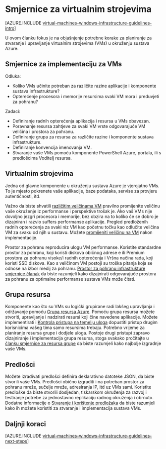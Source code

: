 <properties
    pageTitle="Smjernice za virtualnim strojevima sa sustavom Windows | Microsoft Azure"
    description="Dodatne informacije o ključa dizajna i implementaciju smjernice za implementaciju virtualnim strojevima sa sustavom windows u Azure"
    documentationCenter=""
    services="virtual-machines-windows"
    authors="iainfoulds"
    manager="timlt"
    editor=""
    tags="azure-resource-manager"/>

<tags
    ms.service="virtual-machines-windows"
    ms.workload="infrastructure-services"
    ms.tgt_pltfrm="vm-windows"
    ms.devlang="na"
    ms.topic="article"
    ms.date="09/08/2016"
    ms.author="iainfou"/>

# <a name="virtual-machines-guidelines"></a>Smjernice za virtualnim strojevima

[AZURE.INCLUDE [virtual-machines-windows-infrastructure-guidelines-intro](../../includes/virtual-machines-windows-infrastructure-guidelines-intro.md)] 

U ovom članku fokus je na objašnjenje potrebne korake za planiranje za stvaranje i upravljanje virtualnim strojevima (VMs) u okruženju sustava Azure.

## <a name="implementation-guidelines-for-vms"></a>Smjernice za implementaciju za VMs
Odluka:

- Koliko VMs učinite potreban za različite razine aplikacije i komponente sustava infrastrukture?
- Opterećenje procesora i memorije resursima svaki VM mora i preduvjeti za pohranu?

Zadaci:

- Definiranje radnih opterećenja aplikacija i resursa u VMs obavezan.
- Poravnanje resursa zahtjeve za svaki VM vrste odgovarajuće VM veličina i prostora za pohranu.
- Definiranje grupa za resursa za različite razine i komponente sustava infrastrukture.
- Definiranje konvencija imenovanja VM.
- Stvaranje vaše VMs pomoću komponente PowerShell Azure, portala, ili s predlošcima Voditelj resursa.

## <a name="virtual-machines"></a>Virtualnim strojevima

Jedna od glavne komponente u okruženju sustava Azure je vjerojatno VMs. To je mjesto pokrenete vaše aplikacije, baze podataka, servise za provjeru autentičnosti, itd.

Važno da biste shvatili [različitim veličinama VM](virtual-machines-windows-sizes.md) pravilno promijenite veličinu vaše okruženje iz performanse i perspektive trošak je. Ako vaš VMs nije dovoljno jezgri procesora i memorije, bez obzira na to koliko će se dobro je dizajniran i razvio suffers performanse aplikacije. Pregled predloženih radnih opterećenja za svaki niz VM kao početnu točku kao odlučite veličina VM za svaku od njih u sustavu. Možete [promijeniti veličinu na VM](https://azure.microsoft.com/blog/resize-virtual-machines/) nakon implementacije.

Prostor za pohranu reproducira ulogu VM performanse. Koristite standardne prostor za pohranu, koji koristi diskova običnog adrese e ili Premium prostora za pohranu visoke/i radnih opterećenja i Vršna načina rada, koji koristi SSD diskova. Kao s veličinom VM postoji su troška pitanja koja se odnose na izbor medij za pohranu. [Prostor za pohranu infrastrukture smjernice članak](virtual-machines-windows-infrastructure-storage-solutions-guidelines.md) da biste razumjeli kako dizajnirati odgovarajuće prostora za pohranu za optimalne performanse sustava VMs može čitati.


## <a name="resource-groups"></a>Grupa resursa
Komponente kao što su VMs su logički grupirane radi lakšeg upravljanja i održavanje pomoću [Grupa resursa Azure](../azure-resource-manager/resource-group-overview.md). Pomoću grupa resursa možete stvoriti, upravljanje i nadzirati resursi koji čine navedene aplikacije. Možete implementirati i [Kontrola pristupa na temelju uloga](../active-directory/role-based-access-control-what-is.md) dopustiti pristup drugim korisnicima vašeg tima samo resursima trebaju. Potrebno vrijeme za planiranje resursa grupe i dodjele uloga. Postoje drugi pristupi zapravo dizajniranje i implementacija grupa resursa, stoga svakako pročitajte u [članku smjernice za resursa grupe](virtual-machines-windows-infrastructure-resource-groups-guidelines.md) da biste razumjeli kako najbolje izgradnje vaše VMs.


## <a name="templates"></a>Predlošci 
Možete izrađivati predlošci definira deklarativno datoteke JSON, da biste stvorili vaše VMs. Predlošci obično izgraditi i na potreban prostor za pohranu mreže, sučelje mreže, adresiranja IP, itd uz VMs sami. Koristite predloške da biste stvorili dosljedan, tiskarskom okruženja za razvoj i testiranje potrebe za jednostavno replikaciju radnog okruženja i obrnuto. Dodatne informacije o [Stvaranje i korištenje predložaka](../azure-resource-manager/resource-group-overview.md#template-deployment) da biste razumjeli kako ih možete koristiti za stvaranje i implementacija sustava VMs.


## <a name="next-steps"></a>Daljnji koraci
[AZURE.INCLUDE [virtual-machines-windows-infrastructure-guidelines-next-steps](../../includes/virtual-machines-windows-infrastructure-guidelines-next-steps.md)] 